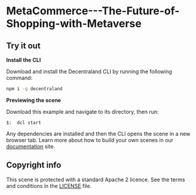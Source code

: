# MetaCommerce---The-Future-of-Shopping-with-Metaverse

## Try it out

**Install the CLI**

Download and install the Decentraland CLI by running the following command:

```bash
npm i -g decentraland
```

**Previewing the scene**

Download this example and navigate to its directory, then run:

```
$:  dcl start
```

Any dependencies are installed and then the CLI opens the scene in a new browser tab.
Learn more about how to build your own scenes in our [documentation](https://docs.decentraland.org/) site.



## Copyright info

This scene is protected with a standard Apache 2 licence. See the terms and conditions in the [LICENSE](/LICENSE) file.
